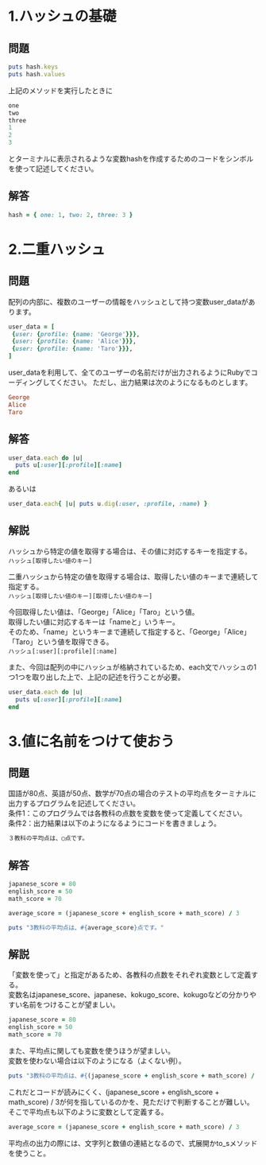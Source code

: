 # 1.ハッシュの基礎
## 問題
```Ruby
puts hash.keys
puts hash.values
```
上記のメソッドを実行したときに
```Ruby
one
two
three
1
2
3
```
とターミナルに表示されるような変数hashを作成するためのコードをシンボルを使って記述してください。
## 解答
```Ruby
hash = { one: 1, two: 2, three: 3 }
```

# 2.二重ハッシュ
## 問題
配列の内部に、複数のユーザーの情報をハッシュとして持つ変数user_dataがあります。
```Ruby
user_data = [
 {user: {profile: {name: 'George'}}},
 {user: {profile: {name: 'Alice'}}},
 {user: {profile: {name: 'Taro'}}},
]
```
user_dataを利用して、全てのユーザーの名前だけが出力されるようにRubyでコーディングしてください。
ただし、出力結果は次のようになるものとします。
```Ruby
George
Alice
Taro
```
## 解答
```Ruby
user_data.each do |u|
  puts u[:user][:profile][:name]
end
```
あるいは
```Ruby
user_data.each{ |u| puts u.dig(:user, :profile, :name) }
```
## 解説
ハッシュから特定の値を取得する場合は、その値に対応するキーを指定する。<br>
`ハッシュ[取得したい値のキー]`

二重ハッシュから特定の値を取得する場合は、取得したい値のキーまで連続して指定する。<br>
`ハッシュ[取得したい値のキー][取得したい値のキー]`

今回取得したい値は、「George」「Alice」「Taro」という値。<br>
取得したい値に対応するキーは「nameと」いうキー。<br>
そのため、「name」というキーまで連続して指定すると、「George」「Alice」「Taro」という値を取得できる。<br>
`ハッシュ[:user][:profile][:name]`

また、今回は配列の中にハッシュが格納されているため、each文でハッシュの1つ1つを取り出した上で、上記の記述を行うことが必要。
```Ruby
user_data.each do |u|
  puts u[:user][:profile][:name]
end
```
# 3.値に名前をつけて使おう
## 問題
国語が80点、英語が50点、数学が70点の場合のテストの平均点をターミナルに出力するプログラムを記述してください。<br>
条件1：このプログラムでは各教科の点数を変数を使って定義してください。<br>
条件2：出力結果は以下のようになるようにコードを書きましょう。
```Ruby
３教科の平均点は、◯点です。
```
## 解答
```Ruby
japanese_score = 80
english_score = 50
math_score = 70

average_score = (japanese_score + english_score + math_score) / 3

puts "3教科の平均点は、#{average_score}点です。"
```
## 解説
「変数を使って」と指定があるため、各教科の点数をそれぞれ変数として定義する。<br>
変数名はjapanese_score、japanese、kokugo_score、kokugoなどの分かりやすい名前をつけることが望ましい。
```Ruby
japanese_score = 80
english_score = 50
math_score = 70
```
また、平均点に関しても変数を使うほうが望ましい。<br>
変数を使わない場合は以下のようになる（よくない例）。
```Ruby
puts "3教科の平均点は、#{(japanese_score + english_score + math_score) / 3}点です。"
```
これだとコードが読みにくく、(japanese_score + english_score + math_score) / 3が何を指しているのかを、見ただけで判断することが難しい。<br>
そこで平均点も以下のように変数として定義する。
```Ruby
average_score = (japanese_score + english_score + math_score) / 3
```
平均点の出力の際には、文字列と数値の連結となるので、式展開かto_sメソッドを使うこと。
